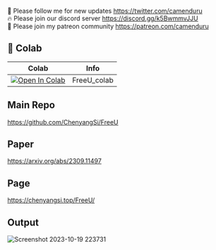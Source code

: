 🐣 Please follow me for new updates https://twitter.com/camenduru <br />
🔥 Please join our discord server https://discord.gg/k5BwmmvJJU <br />
🥳 Please join my patreon community https://patreon.com/camenduru <br />

## 🦒 Colab

| Colab | Info
| --- | --- |
[![Open In Colab](https://colab.research.google.com/assets/colab-badge.svg)](https://colab.research.google.com/github/camenduru/FreeU-colab/blob/main/FreeU_colab.ipynb) | FreeU_colab

## Main Repo
https://github.com/ChenyangSi/FreeU

## Paper
https://arxiv.org/abs/2309.11497

## Page
https://chenyangsi.top/FreeU/

## Output

![Screenshot 2023-10-19 223731](https://github.com/camenduru/FreeU-colab/assets/54370274/8b210a16-814c-4396-b213-fb2255c80e8f)
